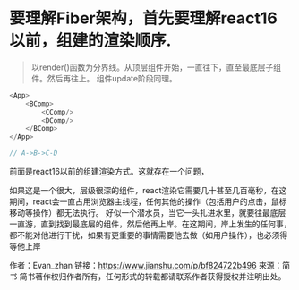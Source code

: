 # 要理解Fiber架构，首先要理解react16以前，组建的渲染顺序.
> 以render()函数为分界线。从顶层组件开始，一直往下，直至最底层子组件。然后再往上。
> 组件update阶段同理。

```js
<App>
    <BComp>
        <CComp/>
        <DComp/>
    </BComp>
</App>

// A->B->C-D
```


前面是react16以前的组建渲染方式。这就存在一个问题，

如果这是一个很大，层级很深的组件，react渲染它需要几十甚至几百毫秒，在这期间，react会一直占用浏览器主线程，任何其他的操作（包括用户的点击，鼠标移动等操作）都无法执行。
好似一个潜水员，当它一头扎进水里，就要往最底层一直游，直到找到最底层的组件，然后他再上岸。在这期间，岸上发生的任何事，都不能对他进行干扰，如果有更重要的事情需要他去做（如用户操作），也必须得等他上岸

作者：Evan_zhan
链接：https://www.jianshu.com/p/bf824722b496
來源：简书
简书著作权归作者所有，任何形式的转载都请联系作者获得授权并注明出处。


